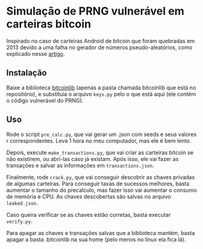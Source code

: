 # Simulação de PRNG vulnerável em carteiras bitcoin 

Inspirado no caso de carteiras Android de bitcoin que foram quebradas em 2013 devido a uma falha no gerador de números pseudo-aleatórios, como explicado nesse [artigo](https://dl.acm.org/doi/abs/10.1007/978-3-642-36095-4_9). 

## Instalação 

Baixe a biblioteca [bitcoinlib](https://github.com/1200wd/bitcoinlib/tree/48e9984791e0ede99141610483725b2e30f57ee9) (apenas a pasta chamada bitcoinlib que está no repositório), e substituia o arquivo `keys.py` pelo o que está aqui (ele contém o código vulnerável do PRNG).

## Uso 

Rode o script `pre_calc.py`, que vai gerar um .json com seeds e seus valores r correspondentes. Leva 1 hora no meu computador, mas ele é bem lento.

Depois, execute `make_transactions.py`, que vai criar as carteiras bitcoin se não existirem, ou abri-las caso já existam. Após isso, ele vai fazer as transações e salvar as informações em `transactions.json`.

Finalmente, rode `crack.py`, que vai conseguir descobrir as chaves privadas de algumas carteiras. Para conseguir taxas de sucessos melhores, basta aumentar o tamanho do precalculo, mas fazer isso vai aumentar o consumo de memória e CPU. As chaves descobertas são salvas no arquivo `leaked.json`.

Caso queira verificar se as chaves estão corretas, basta executar `verify.py`.

Para apagar as chaves e transações salvas que a biblioteca mantém, basta apagar a basta .bitcoinlib na sua home (pelo menos no linux ela fica lá).

